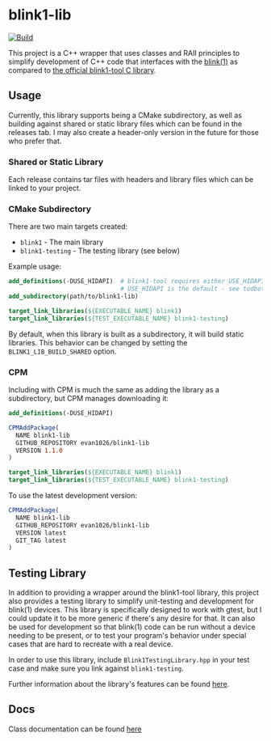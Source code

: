 blink1-lib
==========
[![Build](https://github.com/evan1026/blink1-lib/actions/workflows/build.yml/badge.svg)](https://github.com/evan1026/blink1-lib/actions/workflows/build.yml)

This project is a C++ wrapper that uses classes and RAII principles to simplify
development of C++ code that interfaces with the [blink(1)](https://blink1.thingm.com/)
as compared to [the official blink1-tool C library](https://github.com/todbot/blink1-tool).

## Usage
Currently, this library supports being a CMake subdirectory, as well as building against shared or static
library files which can be found in the releases tab. I may also create a header-only version in the future for
those who prefer that.

### Shared or Static Library
Each release contains tar files with headers and library files which can be linked to your project.

### CMake Subdirectory
There are two main targets created:
* `blink1` - The main library
* `blink1-testing` - The testing library (see below)

Example usage:
```cmake
add_definitions(-DUSE_HIDAPI)  # blink1-tool requires either USE_HIDAPI or USE_HIDDATA to be set
                               # USE_HIDAPI is the default - see todbot/blink1-tool for more info
add_subdirectory(path/to/blink1-lib)

target_link_libraries(${EXECUTABLE_NAME} blink1)
target_link_libraries(${TEST_EXECUTABLE_NAME} blink1-testing)
```

By default, when this library is built as a subdirectory, it will build static libraries.
This behavior can be changed by setting the `BLINK1_LIB_BUILD_SHARED` option.

### CPM
Including with CPM is much the same as adding the library as a subdirectory, but CPM manages downloading it:
```cmake
add_definitions(-DUSE_HIDAPI)

CPMAddPackage(
  NAME blink1-lib
  GITHUB_REPOSITORY evan1026/blink1-lib
  VERSION 1.1.0
)

target_link_libraries(${EXECUTABLE_NAME} blink1)
target_link_libraries(${TEST_EXECUTABLE_NAME} blink1-testing)
```

To use the latest development version:
```cmake
CPMAddPackage(
  NAME blink1-lib
  GITHUB_REPOSITORY evan1026/blink1-lib
  VERSION latest
  GIT_TAG latest
)
```

## Testing Library
In addition to providing a wrapper around the blink1-tool library, this project
also provides a testing library to simplify unit-testing and development for blink(1)
devices. This library is specifically designed to work with gtest, but I could update
it to be more generic if there's any desire for that. It can also be used for
development so that blink(1) code can be run without a device needing to be present,
or to test your program's behavior under special cases that are hard to recreate
with a real device.

In order to use this library, include `Blink1TestingLibrary.hpp` in your test case
and make sure you link against `blink1-testing`.

Further information about the library's features can be found [here](https://evan1026.github.io/blink1-lib/docs/namespacefake__blink1__lib.html).

## Docs
Class documentation can be found [here](https://evan1026.github.io/blink1-lib/docs/index.html)

